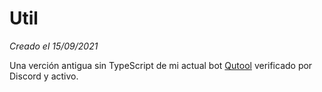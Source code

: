 # Util

*Creado el 15/09/2021*

Una verción antigua sin TypeScript de mi actual bot [Qutool](https://qutool.vercel.app/) verificado por Discord y activo.